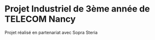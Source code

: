 # Projet Industriel de 3ème année de TELECOM Nancy

Projet réalisé en partenariat avec Sopra Steria
